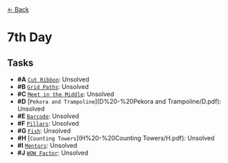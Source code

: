 <div align="left">
  <a href="../README.md">← Back</a>
</div>

# 7th Day

## Tasks

- **#A** [`Cut Ribbon`](A%20-%20Cut%20Ribbon/A.pdf): Unsolved
- **#B** [`Grid Paths`](B%20-%20Grid%20Paths/B.pdf): Unsolved
- **#C** [`Meet in the Middle`](C%20-%20Meet%20in%20the%20Middle/C.pdf): Unsolved
- **#D** [`Pekora and Trampoline`](D%20-%20Pekora and Trampoline/D.pdf): Unsolved
- **#E** [`Barcode`](E%20-%20Barcode/E.pdf): Unsolved
- **#F** [`Pillars`](F%20-%20Pillars/F.pdf): Unsolved
- **#G** [`Fish`](G%20-%20Fish/G.pdf): Unsolved
- **#H** [`Counting Towers`](H%20-%20Counting Towers/H.pdf): Unsolved
- **#I** [`Mentors`](I%20-%20Mentors/I.pdf): Unsolved
- **#J** [`WOW Factor`](J%20-%20WOW%20Factor/J.pdf): Unsolved
